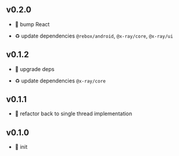 ## v0.2.0

* 🐞 bump React

* ♻️ update dependencies `@rebox/android`, `@x-ray/core`, `@x-ray/ui`

## v0.1.2

* 🐞 upgrade deps

* ♻️ update dependencies `@x-ray/core`

## v0.1.1

* 🐞 refactor back to single thread implementation

## v0.1.0

* 🐣 init
